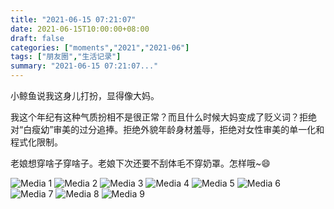 ```yaml
---
title: "2021-06-15 07:21:07"
date: 2021-06-15T10:00:00+08:00
draft: false
categories: ["moments","2021","2021-06"]
tags: ["朋友圈","生活记录"]
summary: "2021-06-15 07:21:07..."
---
```


小鲸鱼说我这身儿打扮，显得像大妈。

我这个年纪有这种气质扮相不是很正常？而且什么时候大妈变成了贬义词？拒绝对“白瘦幼”审美的过分追捧。拒绝外貌年龄身材羞辱，拒绝对女性审美的单一化和程式化限制。

老娘想穿啥子穿啥子。老娘下次还要不刮体毛不穿奶罩。怎样哦~😄

![Media 1](/Moments/photos/2021-06-15/202106150721070.jpg)
![Media 2](/Moments/photos/2021-06-15/202106150721071.jpg)
![Media 3](/Moments/photos/2021-06-15/202106150721072.jpg)
![Media 4](/Moments/photos/2021-06-15/202106150721073.jpg)
![Media 5](/Moments/photos/2021-06-15/202106150721074.jpg)
![Media 6](/Moments/photos/2021-06-15/202106150721075.jpg)
![Media 7](/Moments/photos/2021-06-15/202106150721076.jpg)
![Media 8](/Moments/photos/2021-06-15/202106150721077.jpg)
![Media 9](/Moments/photos/2021-06-15/202106150721078.jpg)

